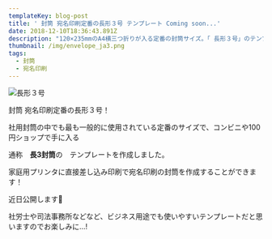 ```yaml
---
templateKey: blog-post
title: ' 封筒 宛名印刷定番の長形３号 テンプレート Coming soon...'
date: 2018-12-10T18:36:43.891Z
description: "120×235mmのA4横三つ折りが入る定番の封筒サイズ。「 長形３号」のテンプレートを近日公開します...!\U0001F680(2018/12/11)"
thumbnail: /img/envelope_ja3.png
tags:
  - 封筒
  - 宛名印刷
---
```

![長形３号](/img/envelope_ja3.png)

封筒 宛名印刷定番の長形３号！


社用封筒の中でも最も一般的に使用されている定番のサイズで、コンビニや100円ショップで手に入る

通称　**長3封筒**の　テンプレートを作成しました。

家庭用プリンタに直接差し込み印刷で宛名印刷の封筒を作成することができます！

近日公開します🚀

社労士や司法事務所などなど、ビジネス用途でも使いやすいテンプレートだと思いますのでお楽しみに...!
